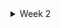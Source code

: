 <details>
  <summary>Week 2</summary>
  
  <details>
    <summary>1) Understanding how to measure CPU performance</summary>
    
    Content related to measuring CPU performance goes here.
  </details>
   <details>
    <summary>)RISCV architecture</summary>
    
    Content related to measuring CPU performance goes here.
  </details>
   <details>
    <summary>3)Task3</summary>
    
    - Verify all the c code (counter, matrix multiplication, ALU code using RISC-V compiler and spike output.

      * 1)Counter
      * 2)Matrix Multiplication
      * 3) ALU 
        
    ##   Measure CPU performance of all the programs mentioned above using either godbolt or RISC-V disassembler.

  </details>
</details>

